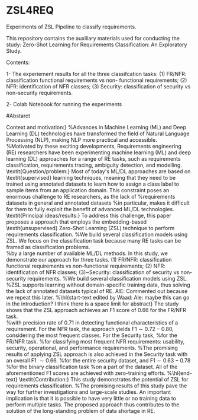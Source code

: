 # ZSL4REQ
Experiments of ZSL Pipeline to classify requirements. 

This repository contains the auxiliary materials used for conducting the study: Zero-Shot Learning for Requirements Classification: An Exploratory Study.

Contents:

1- The experiement results for all the three classifcation tasks: (1) FR/NFR: classification functional requirements vs non-
functional requirements; (2) NFR: identification of NFR classes; (3) Security: classification of security vs non-security requirements.

2- Colab Notebook for running the experiments


#Abstarct


Context and motivation:} 
%Advances in Machine Learning (ML) and Deep Learning (DL) technologies have transformed the field of Natural Language Processing (NLP), making NLP more practical and accessible.  
%Motivated by these exciting developments,
Requirements engineering (RE) researchers have been experimenting machine learning (ML) and deep learning (DL) approaches for a range of RE tasks, such as requirements classification, requirements tracing, ambiguity detection, and modelling.
\textit{Question/problem:} Most of today's ML/DL approaches are based on \textit{supervised} learning techniques, meaning that they need to be trained using annotated datasets to learn how to assign a class label to sample items from an application domain. This constraint poses an enormous challenge to RE researchers, as the lack of 
%requirements datasets in general and 
annotated datasets %in particular, 
makes it difficult for them to fully exploit the benefit of advanced ML/DL technologies. 
\textit{Principal ideas/results:} To address this challenge, this paper proposes a approach that employs the embedding-based \textit{unsupervised} Zero-Shot Learning (ZSL) technique to perform requirements classification. 
%We build several classification models using ZSL. 
We focus on the classification task because many RE tasks can be framed as classification problems.  
%by a large number of available ML/DL methods. 
In this study, we demonstrate our approach for three tasks. (1) FR/NFR: classification functional requirements vs non-functional requirements; (2) NFR: identification of NFR classes; (3)~Security: classification of security vs non-security requirements. %We build several classification models using ZSL. 
%ZSL supports learning without domain-specific training data, thus solving the lack of annotated datasets typical of RE. AlE: Commented out because we repeat this later.
%\hl{start-text edited by Waad: Ale: maybe this can go in the introduction? I think there is a space limit for abstract} 
The study shows that the ZSL approach achieves an F1 score of 0.66 for the FR/NFR task.  
%with precision rate of 0.71 in detecting functional characteristics of a requirement. 
For the NFR task, the approach yields F1$\sim 0.72 - 0.80$, considering the most frequent classes. For the Security task, 
%for the FR/NFR task. 
%for classifying most frequent NFR requirements: usability, security, operational, and performance requirements.
%The promising results of applying ZSL approach is also achieved in the  Security task with an overall 
F1 $\sim 0.66$.
%for the entire security dataset, and F1$\sim 0.63-0.78$ %for the binary classification task 
%on a part of the dataset. 
All of the aforementioned F1 scores are achieved with zero-training efforts. %\hl{end-text} 
\textit{Contribution:} This study demonstrates the potential of ZSL for requirements classification. 
%The promising results of this study pave the way for further investigations and large-scale studies. 
An important implication  is that it is possible to have very little or 
no training data to perform multiple tasks. The proposed approach thus contributes to the solution of the long-standing problem of data shortage in RE. 

